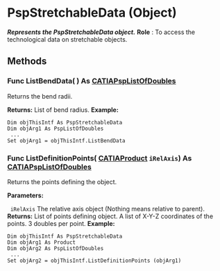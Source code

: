 # PspStretchableData (Object)

**_Represents the PspStretchableData object._**
**Role** : To access the technological data on stretchable objects.

## Methods

### Func **ListBendData**( ) As [CATIAPspListOfDoubles](../CATPlantShipInterfaces/interface_PspListOfDoubles_53834.md)

Returns the bend radii.

**Returns:**      List of bend radius.  **Example:**

```VBScript
Dim objThisIntf As PspStretchableData
Dim objArg1 As PspListOfDoubles
 ...
Set objArg1 = objThisIntf.ListBendData

```

### Func **ListDefinitionPoints**( [CATIAProduct](../ProductStructureInterfaces/interface_Product_11223.md)  `iRelAxis`) As [CATIAPspListOfDoubles](../CATPlantShipInterfaces/interface_PspListOfDoubles_53834.md)

Returns the points defining the object.

**Parameters:**

` iRelAxis`      The relative axis object (Nothing means relative to parent).
**Returns:**      List of points defining object. A list of X-Y-Z coordinates of the points. 3 doubles per point.  **Example:**

```VBScript
Dim objThisIntf As PspStretchableData
Dim objArg1 As Product
Dim objArg2 As PspListOfDoubles
 ...
Set objArg2 = objThisIntf.ListDefinitionPoints (objArg1)

```